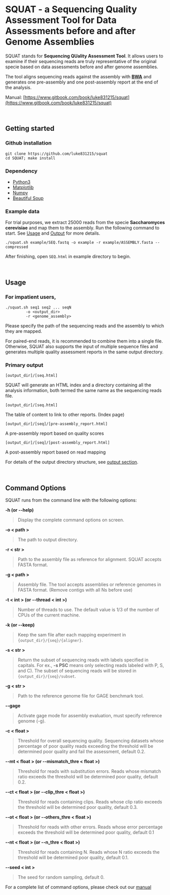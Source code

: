 # SQUAT - a Sequencing Quality Assessment Tool for Data Assessments before and after Genome Assemblies

SQUAT stands for **Sequencing QUality Assessment Tool**. It allows users to examine if their sequencing reads are truly representative of the original specie based on data assessments before and after genome assemblies. 

The tool aligns sequencing reads against the assembly with **[BWA](http://bio-bwa.sourceforge.net/)** and generates one pre-assembly and one post-assembly report at the end of the analysis.

Manual: [https://www.gitbook.com/book/luke831215/squat](https://www.gitbook.com/book/luke831215/squat)

<br>

## Getting started

### Github installation

	git clone https://github.com/luke831215/squat
	cd SQUAT; make install

### Dependency
- [Python3](https://www.python.org/downloads/)
- [Matplotlib](https://matplotlib.org/faq/installing_faq.html#python-org-python)
- [Numpy](https://askubuntu.com/questions/765494/how-to-install-numpy-for-python3)
- [Beautiful Soup](https://www.crummy.com/software/BeautifulSoup/bs4/doc/#installing-beautiful-soup) 

### Example data

For trial purposes, we extract 25000 reads from the specie **Saccharomyces cerevisiae** and map them to the assembly. Run the following command to start. See [Usage](https://luke831215.gitbooks.io/squat/content/usage.html) and [Output](https://luke831215.gitbooks.io/squat/content/output.html) for more details.

	./squat.sh example/SEQ.fastq -o example -r example/ASSEMBLY.fasta --compressed

After finishing, open `SEQ.html` in example directory to begin.

<br>

## Usage

### For impatient users,

	./squat.sh seq1 seq2 ... seqN
			 -o <output_dir>  
			 -r <genome_assembly> 

Please specify the path of the sequencing reads and the assembly to which they are mapped.

For paired-end reads, it is recommended to combine them into a single file. Otherwise, SQUAT also supports the input of multiple sequence files and generates multiple quality assessment reports in the same output directory.

### Primary output
`[output_dir]/[seq.html]`

SQUAT will generate an HTML index and a directory containing all the analysis information, both termed the same name as the sequencing reads file.

`[output_dir]/[seq.html]`

The table of content to link to other reports. (Index page)

`[output_dir]/[seq]/[pre-assembly_report.html]`

A pre-assembly report based on quality scores

`[output_dir]/[seq]/[post-assembly_report.html]`

A post-assembly report based on read mapping

For details of the output directory structure, see [output section](https://luke831215.gitbooks.io/squat/content/output.html).

<br>

## Command Options

SQUAT runs from the command line with the following options:  

**-h (or --help)**
> Display the complete command options on screen.

**-o < path >**
> The path to output directory.

**-r < str >**
>Path to the assembly file as reference for alignment. SQUAT accepts FASTA format.

**-g < path >**
>Assembly file. The tool accepts assemblies or reference genomes in FASTA format. (Remove contigs with all Ns before use)

**-t < int > (or --thread < int >)**
>Number of threads to use. The default value is 1/3 of the number of CPUs of the current machine.

**-k (or --keep)**
>Keep the sam file after each mapping experiment in `{output_dir}/{seq}/{aligner}`.

**-s < str >**
>Return the subset of sequencing reads with labels specified in capitals. For ex., **-s PSC** means only selecting reads labeled with P, S, and C). The subset of sequencing reads will be stored in `{output_dir}/{seq}/subset`.
    
**-g < str >**
> Path to the reference genome file for GAGE benchmark tool.

**--gage**
>Activate gage mode for assembly evaluation, must specify reference genome (-g).

**-c < float >**
> Threshold for overall sequencing quality. Sequencing datasets whose percentage of poor quality reads exceeding the threshold will be determined poor quality and fail the assessment, default 0.2.

**--mt < float > (or --mismatch_thre < float >)**
> Threshold for reads with substitution errors. Reads whose mismatch ratio exceeds the threshold will be determined poor quality, default 0.2.

**--ct < float > (or --clip_thre < float >)**
> Threshold for reads containing clips. Reads whose clip ratio exceeds the threshold will be determined poor quality, default 0.3.

**--ot < float > (or --others_thre < float >)**
> Threshold for reads with other errors. Reads whose error percentage exceeds the threshold will be determined poor quality, default 0.1

**--nt < float > (or --n_thre < float >)**
> Threshold for reads containing N. Reads whose N ratio exceeds the threshold will be determined  poor quality, default 0.1.

**--seed < int >**
> The seed for random sampling, default 0.	

For a complete list of command options, please check out our [manual](https://www.gitbook.com/book/luke831215/squat)


